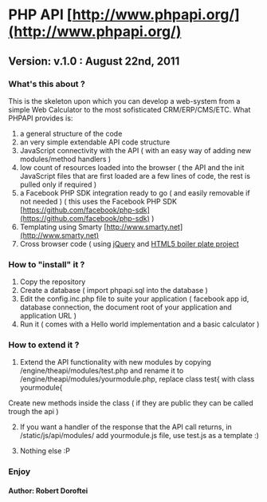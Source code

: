 # PHP API [http://www.phpapi.org/](http://www.phpapi.org/)
## Version: v.1.0 : August 22nd, 2011


### What's this about ?
This is the skeleton upon which you can develop a web-system from a simple Web Calculator to the most sofisticated CRM/ERP/CMS/ETC.
What PHPAPI provides is:

1) a general structure of the code
2) an very simple extendable API code structure
3) JavaScript connectivity with the API ( with an easy way of adding new modules/method handlers )
4) low count of resources loaded into the browser ( the API and the init JavaScript files that are first loaded are a few lines of code, the rest is pulled only if required )
5) a Facebook PHP SDK integration ready to go ( and easily removable if not needed ) ( this uses the Facebook PHP SDK [https://github.com/facebook/php-sdk](https://github.com/facebook/php-sdk) )
6) Templating using Smarty [http://www.smarty.net](http://www.smarty.net)
7) Cross browser code ( using [jQuery](http://jquery.com) and [HTML5 boiler plate project](https://github.com/paulirish/html5-boilerplate)

### How to "install" it ?
1) Copy the repository
2) Create a database ( import phpapi.sql into the database )
3) Edit the config.inc.php file to suite your application ( facebook app id, database connection, the document root of your application and application URL )
4) Run it ( comes with a Hello world implementation and a basic calculator )

### How to extend it ?
1) Extend the API functionality with new modules by copying /engine/theapi/modules/test.php and rename it to /engine/theapi/modules/yourmodule.php, 
  replace 
  class test{ 
  with 
  class yourmodule{
  
Create new methods inside the class ( if they are public they can be called trough the api )

2) If you want a handler of the response that the API call returns, in /static/js/api/modules/ add yourmodule.js file, use test.js as a template :)

3) Nothing else :P


### Enjoy
#### Author: Robert Doroftei
